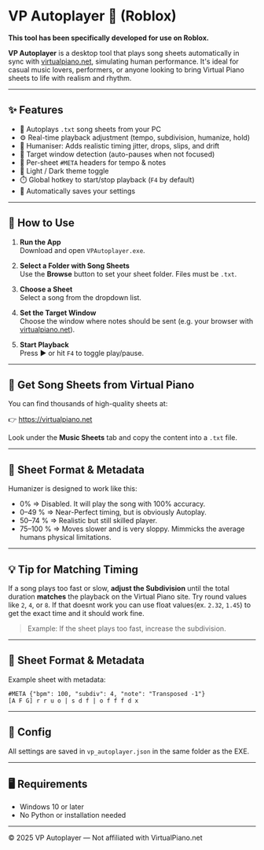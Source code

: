 # VP Autoplayer 🎹 (Roblox)

**This tool has been specifically developed for use on Roblox.**

**VP Autoplayer** is a desktop tool that plays song sheets automatically in sync with [virtualpiano.net](https://virtualpiano.net/), simulating human performance. It's ideal for casual music lovers, performers, or anyone looking to bring Virtual Piano sheets to life with realism and rhythm.

---

## ✨ Features

- 🎵 Autoplays `.txt` song sheets from your PC
- ⚙️ Real-time playback adjustment (tempo, subdivision, humanize, hold)
- 🧠 Humaniser: Adds realistic timing jitter, drops, slips, and drift
- 🎯 Target window detection (auto-pauses when not focused)
- 🔁 Per-sheet `#META` headers for tempo & notes
- 🌙 Light / Dark theme toggle
- ⏱️ Global hotkey to start/stop playback (`F4` by default)
- 📁 Automatically saves your settings

---

## 🚀 How to Use

1. **Run the App**  
   Download and open `VPAutoplayer.exe`.

2. **Select a Folder with Song Sheets**  
   Use the **Browse** button to set your sheet folder. Files must be `.txt`.

3. **Choose a Sheet**  
   Select a song from the dropdown list.

4. **Set the Target Window**  
   Choose the window where notes should be sent (e.g. your browser with [virtualpiano.net](https://virtualpiano.net/)).

5. **Start Playback**  
   Press ▶ or hit `F4` to toggle play/pause.

---

## 🎼 Get Song Sheets from Virtual Piano

You can find thousands of high-quality sheets at:

👉 https://virtualpiano.net

Look under the **Music Sheets** tab and copy the content into a `.txt` file.

---

## 🧠 Sheet Format & Metadata

Humanizer is designed to work like this:
- 0% ⇒ Disabled. It will play the song with 100% accuracy.
- 0–49 %  ⇒ Near-Perfect timing, but is obviously Autoplay.
- 50–74 % ⇒ Realistic but still skilled player.
- 75–100 % ⇒ Moves slower and is very sloppy. Mimmicks the average humans physical limitations.

---

## 💡 Tip for Matching Timing

If a song plays too fast or slow, **adjust the Subdivision** until the total duration **matches** the playback on the Virtual Piano site. Try round values like `2`, `4`, or `8`. If that doesnt work you can use float values(ex. `2.32`, `1.45`) to get the exact time and it should work fine.

> Example: If the sheet plays too fast, increase the subdivision.

---

## 📁 Sheet Format & Metadata

Example sheet with metadata:
```
#META {"bpm": 100, "subdiv": 4, "note": "Transposed -1"}
[A F G] r r u o | s d f | o f f f d x
```
---

## 🔧 Config

All settings are saved in `vp_autoplayer.json` in the same folder as the EXE.

---

## 🖥 Requirements

- Windows 10 or later
- No Python or installation needed

---

© 2025 VP Autoplayer — Not affiliated with VirtualPiano.net

